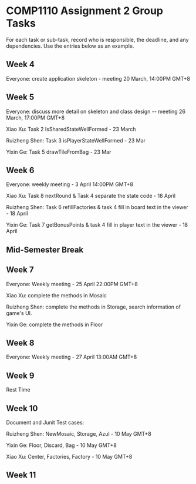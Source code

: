 # COMP1110 Assignment 2 Group Tasks

For each task or sub-task, record who is responsible, the deadline, and any dependencies.
Use the entries below as an example.

## Week 4

Everyone: create application skeleton - meeting 20 March, 14:00PM GMT+8

## Week 5

Everyone: discuss more detail on skeleton and class design -- meeting 26 March, 17:00PM GMT+8

Xiao Xu: Task 2 IsSharedStateWellFormed - 23 March

Ruizheng Shen: Task 3 isPlayerStateWellFormed - 23 Mar

Yixin Ge: Task 5 drawTileFromBag - 23 Mar


## Week 6

Everyone: weekly meeting - 3 April 14:00PM GMT+8

Xiao Xu: Task 8 nextRound & Task 4 separate the state code - 18 April

Ruizheng Shen: Task 6 refillFactories & task 4 fill in board text in the viewer - 18 April

Yixin Ge: Task 7 getBonusPoints & task 4 fill in player text in the viewer - 18 April


## Mid-Semester Break

## Week 7

Everyone: Weekly meeting - 25 April 22:00PM GMT+8

Xiao Xu: complete the methods in Mosaic

Ruizheng Shen: complete the methods in Storage, search information of game's UI.

Yixin Ge: complete the methods in Floor

## Week 8

Everyone: Weekly meeting - 27 April 13:00AM GMT+8

## Week 9

Rest Time

## Week 10

Document and Junit Test cases:

Ruizheng Shen: NewMosaic, Storage, Azul - 10 May GMT+8

Yixin Ge: Floor, Discard, Bag - 10 May GMT+8

Xiao Xu: Center, Factories, Factory - 10 May GMT+8

## Week 11
